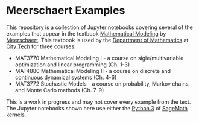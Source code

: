 # Meerschaert Examples

This repository is a collection of Jupyter notebooks covering several of the examples that appear in the textbook [Mathematical Modeling](https://www.stt.msu.edu/users/mcubed/modeling.html) by [Meerschaert](https://www.stt.msu.edu/users/mcubed/index.html). This textbook is used by the [Department of Mathematics](http://www.citytech.cuny.edu/mathematics/) at [City Tech](http://www.citytech.cuny.edu) for three courses:

* MAT3770 Mathematical Modeling I - a course on sigle/multivariable optimization and linear programming (Ch. 1-3)
* MAT4880 Mathematical Modeling II - a course on discrete and continuous dynamical systems (Ch. 4-6)
* MAT3772 Stochastic Models - a course on probability, Markov chains, and Monte Carlo methods (Ch. 7-9)

This is a work in progress and may not cover every example from the text. The Jupyter notebooks shown here use either the [Python 3](https://www.python.org/) of [SageMath](https://www.sagemath.org/) kernels.
